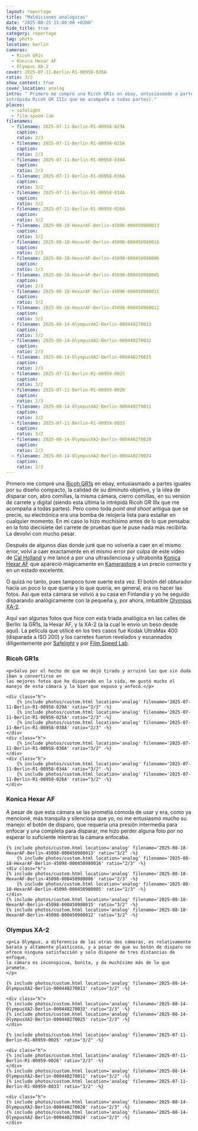 ```yaml
---
layout: reportage
title: "Maldiciones analógicas"
date: "2025-08-25 21:00:00 +0200"
hide_title: true
category: reportage
tag: photo
location: berlin
cameras:
  - Ricoh GR1s
  - Konica Hexar AF
  - Olympus XA-2
cover: 2025-07-11-Berlin-R1-00958-026A
ratio: 3/2
show_content: true
cover_location: analog
intro: " Primero me compré una Ricoh GR1s en ebay, entusiasmado a partes iguales por su diseño compacto, la calidad de su diminuto objetivo, y la idea de disparar con, abro comillas, la misma cámara, cierro comillas, en su versión de carrete y digital (siendo esta última la
intrépida Ricoh GR IIIx que me acompaña a todas partes)."
places:
  - safelight
  - film-speed-lab
filenames:
  - filename: 2025-07-11-Berlin-R1-00958-029A
    caption:
    ratio: 2/3
  - filename: 2025-07-11-Berlin-R1-00958-025A
    caption:
    ratio: 2/3
  - filename: 2025-07-11-Berlin-R1-00958-030A
    caption:
    ratio: 2/3
  - filename: 2025-07-11-Berlin-R1-00958-036A
    caption:
    ratio: 3/2
  - filename: 2025-07-11-Berlin-R1-00958-034A
    caption:
    ratio: 3/2
  - filename: 2025-07-11-Berlin-R1-00958-026A
    caption:
    ratio: 3/2
  - filename: 2025-08-18-HexarAF-Berlin-45098-000450980013
    caption:
    ratio: 3/2
  - filename: 2025-08-18-HexarAF-Berlin-45098-000450980016
    caption:
    ratio: 2/3
  - filename: 2025-08-18-HexarAF-Berlin-45098-000450980006
    caption:
    ratio: 2/3
  - filename: 2025-08-18-HexarAF-Berlin-45098-000450980005
    caption:
    ratio: 2/3
  - filename: 2025-08-18-HexarAF-Berlin-45098-000450980015
    caption:
    ratio: 3/2
  - filename: 2025-08-18-HexarAF-Berlin-45098-000450980012
    caption:
    ratio: 3/2
  - filename: 2025-08-14-OlympusXA2-Berlin-000448270013
    caption:
    ratio: 3/2
  - filename: 2025-08-14-OlympusXA2-Berlin-000448270032
    caption:
    ratio: 2/3
  - filename: 2025-08-14-OlympusXA2-Berlin-000448270025
    caption:
    ratio: 2/3
  - filename: 2025-07-11-Berlin-R1-00959-0025
    caption:
    ratio: 3/2
  - filename: 2025-07-11-Berlin-R1-00959-0026
    caption:
    ratio: 2/3
  - filename: 2025-08-14-OlympusXA2-Berlin-000448270011
    caption:
    ratio: 3/2
  - filename: 2025-07-11-Berlin-R1-00959-0033
    caption:
    ratio: 3/2
  - filename: 2025-08-14-OlympusXA2-Berlin-000448270020
    caption:
    ratio: 2/3
  - filename: 2025-08-14-OlympusXA2-Berlin-000448270024
    caption:
    ratio: 2/3
---
```


Primero me compré una [Ricoh
GR1s](https://en.wikipedia.org/wiki/Ricoh_GR_film_cameras) en ebay, entusiasmado a
partes iguales por su diseño compacto, la calidad de su diminuto objetivo, y la
idea de disparar con, abro comillas, la misma cámara, cierro comillas, en su versión de carrete y digital (siendo esta última la
intrépida Ricoh GR IIIx que me acompaña a todas partes). Pero como toda _point and
shoot_ antigua que se precie, su electrónica era una bomba de relojería lista para estallar en
cualquier momento. En mi caso lo hizo muchísimo antes de lo que pensaba: en la
foto diecisiete del carrete de pruebas que le puse nada más recibirla. La devolví con mucho pesar.

Después de algunos días donde juré que no volvería a caer en el mismo error,
volví a caer exactamente en el mismo error por culpa de este vídeo de [Cal
Holland](https://www.youtube.com/watch?v=NQlPBWIPTus) y me lancé a por una
ultrasilenciosa y ultrabonita [Konica Hexar
AF](https://en.wikipedia.org/wiki/Konica_Hexar) que apareció mágicamente en
[Kamerastore](https://kamerastore.com) a un precio correcto y en un estado
excelente.

O quizá no tanto, pues tampoco tuve suerte esta vez. El botón del obturador hacía un poco lo que
quería y lo que quería, en general, era no hacer las fotos. Así que esta cámara
se volvió a su casa en Finlandia y yo he seguido disparando analógicamente
con la pequeña y, por ahora, imbatible [Olympus XA-2](https://en.wikipedia.org/wiki/Olympus_XA).

Aquí van algunas fotos que hice con esta triada analógica en las calles de Berlín: la
GR1s, la Hexar AF, y la XA-2 (a la cual le envío un beso desde aquí). La
película que utilicé en los tres casos fue Kodak UltraMax 400 (disparada a ISO 200) y los carretes fueron revelados y escaneados diligentemente por
[Safelight](/maps/berlin/safelight) y por [Film Speed Lab](/maps/berlin/film-speed-lab).

<div class="g">
    <h3>Ricoh GR1s</h3>
    
    <p>Salvo por el hecho de que me dejó tirado y arruinó las que sin duda iban a convertirse en
    las mejores fotos que he disparado en la vida, me gustó mucho el manejo de esta cámara y lo bien que expuso y enfocó.</p>

    <div class="h">
        {% include photos/custom.html location='analog' filename='2025-07-11-Berlin-R1-00958-029A' ratio="2/3" -%}
        {% include photos/custom.html location='analog' filename='2025-07-11-Berlin-R1-00958-025A' ratio="2/3" -%}
        {% include photos/custom.html location='analog' filename='2025-07-11-Berlin-R1-00958-030A' ratio="2/3" -%}
    </div>
    <div class="h">
        {% include photos/custom.html location='analog' filename='2025-07-11-Berlin-R1-00958-036A' ratio="3/2" -%}
    </div>
    <div class="h">
        {% include photos/custom.html location='analog' filename='2025-07-11-Berlin-R1-00958-034A' ratio="3/2" -%}
        {% include photos/custom.html location='analog' filename='2025-07-11-Berlin-R1-00958-026A' ratio="3/2" -%}
    </div>

</div>

<div class="g has-margin-top">
    <h3>Konica Hexar AF</h3>
    <p>A pesar de que esta cámara se las prometía cómoda de usar y era,
        como ya mencioné, más tranquila y silenciosa que yo, no me entusiasmó
        mucho su manejo: el botón de disparo, que requería una presión
        intermedia para enfocar y una completa para disparar, me hizo perder alguna foto por no esperar lo suficiente mientras la cámara enfocaba.
    </p>

    {% include photos/custom.html location='analog' filename='2025-08-18-HexarAF-Berlin-45098-000450980013' ratio="3/2" -%}
        {% include photos/custom.html location='analog' filename='2025-08-18-HexarAF-Berlin-45098-000450980016' ratio="2/3" -%}
    <div class="h">
    {% include photos/custom.html location='analog' filename='2025-08-18-HexarAF-Berlin-45098-000450980006' ratio="2/3" -%}
        {% include photos/custom.html location='analog' filename='2025-08-18-HexarAF-Berlin-45098-000450980005' ratio="2/3" -%}
    </div>
    {% include photos/custom.html location='analog' filename='2025-08-18-HexarAF-Berlin-45098-000450980015' ratio="3/2" -%}
    {% include photos/custom.html location='analog' filename='2025-08-18-HexarAF-Berlin-45098-000450980012' ratio="3/2" -%}

</div>

<div class="g has-margin-top">
    <h3>Olympus XA-2</h3>

    <p>La Olympus, a diferencia de las otras dos cámaras, es relativamente
    barata y altamente plasticosa, y a pesar de que su botón de disparo no
    ofrece ninguna satisfacción y solo dispone de tres distancias de enfoque,
    la cámara es inconspicua, bonita, y da muchísimo más de lo que promete.
    </p>

    {% include photos/custom.html location='analog' filename='2025-08-14-OlympusXA2-Berlin-000448270013' ratio="3/2" -%}

    <div class="h">
    {% include photos/custom.html location='analog' filename='2025-08-14-OlympusXA2-Berlin-000448270032' ratio="2/3" -%}
    {% include photos/custom.html location='analog' filename='2025-08-14-OlympusXA2-Berlin-000448270025' ratio="2/3" -%}
    </div>

    {% include photos/custom.html location='analog' filename='2025-07-11-Berlin-R1-00959-0025' ratio="3/2" -%}

    <div class="h">
    {% include photos/custom.html location='analog' filename='2025-07-11-Berlin-R1-00959-0026' ratio="2/3" -%}
    </div>
    {% include photos/custom.html location='analog' filename='2025-08-14-OlympusXA2-Berlin-000448270011' ratio="3/2" -%}
    {% include photos/custom.html location='analog' filename='2025-07-11-Berlin-R1-00959-0033' ratio="3/2" -%}

    <div class="h">
    {% include photos/custom.html location='analog' filename='2025-08-14-OlympusXA2-Berlin-000448270020' ratio="2/3" -%}
    {% include photos/custom.html location='analog' filename='2025-08-14-OlympusXA2-Berlin-000448270024' ratio="2/3" -%}
    </div>

</div>
